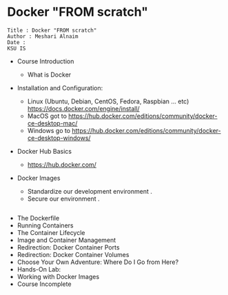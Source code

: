 # Docker "FROM scratch"
```
Title : Docker "FROM scratch"
Author : Meshari Alnaim
Date : 
KSU IS 

```
* Course Introduction
  * What is Docker
* Installation and Configuration: 
  * Linux (Ubuntu, Debian, CentOS, Fedora, Raspbian ... etc) <https://docs.docker.com/engine/install/> 
  * MacOS got to <https://hub.docker.com/editions/community/docker-ce-desktop-mac/>
  * Windows go to <https://hub.docker.com/editions/community/docker-ce-desktop-windows/>
 
* Docker Hub Basics
  * <https://hub.docker.com/>
* Docker Images
  * Standardize our development environment .
  * Secure our environment . 
```Dockerfile
```
- The Dockerfile
- Running Containers
- The Container Lifecycle
- Image and Container Management
- Redirection: Docker Container Ports
- Redirection: Docker Container Volumes
- Choose Your Own Adventure: Where Do I Go from Here?
- Hands-On Lab:
- Working with Docker Images
- Course Incomplete
